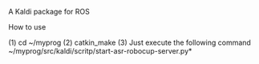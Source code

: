 A Kaldi package for ROS

How to use

(1) cd ~/myprog
(2) catkin_make
(3) Just execute the following command
    ~/myprog/src/kaldi/scritp/start-asr-robocup-server.py*


